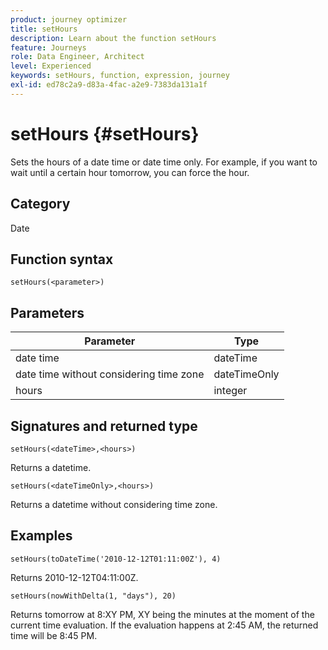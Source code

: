 ```yaml
---
product: journey optimizer
title: setHours
description: Learn about the function setHours
feature: Journeys
role: Data Engineer, Architect
level: Experienced
keywords: setHours, function, expression, journey
exl-id: ed78c2a9-d83a-4fac-a2e9-7383da131a1f
---
```

# setHours {#setHours}

Sets the hours of a date time or date time only. For example, if you want to wait until a certain hour tomorrow, you can force the hour.

## Category

Date

## Function syntax

`setHours(<parameter>)`

## Parameters

|Parameter|Type|
|--- |--- |
|date time|dateTime|
|date time without considering time zone|dateTimeOnly|
|hours|integer|

## Signatures and returned type

`setHours(<dateTime>,<hours>)`

Returns a datetime.

`setHours(<dateTimeOnly>,<hours>)`

Returns a datetime without considering time zone.

## Examples

`setHours(toDateTime('2010-12-12T01:11:00Z'), 4)`

Returns 2010-12-12T04:11:00Z.

`setHours(nowWithDelta(1, "days"), 20)`

Returns tomorrow at 8:XY PM, XY being the minutes at the moment of the current time evaluation. If the evaluation happens at 2:45 AM, the returned time will be 8:45 PM.
